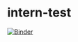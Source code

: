 # intern-test
[![Binder](https://mybinder.org/badge_logo.svg)](https://mybinder.org/v2/gh/sadaharu-gintama/intern-test.git/HEAD?labpath=Python%20Tests%20for%20Interns%20clean.ipynb)
